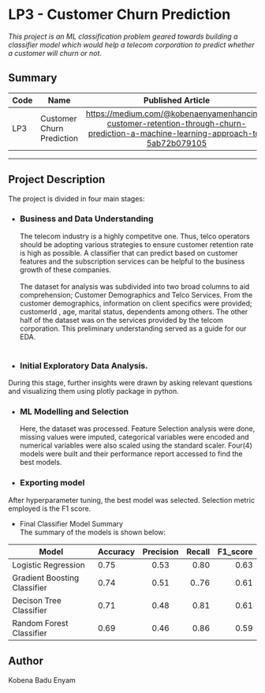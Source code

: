 # LP3 - Customer Churn Prediction
*This project is an ML classification problem geared towards building a classifier model which would help a telecom corporation to predict whether a customer will churn or not.*

## Summary
| Code      | Name        | Published Article |  
|-----------|-------------|:-------------:|
| LP3      | Customer Churn Prediction  |  https://medium.com/@kobenaenyamenhancing-customer-retention-through-churn-prediction-a-machine-learning-approach-to-5ab72b079105  [](/) | 
--------------------------------------------------

## Project Description
The project is divided in four main stages: 

* ### Business and Data Understanding <br>
  The telecom industry is a highly competitve one. Thus, telco operators should be adopting various strategies to ensure customer retention rate is high as possible. A classifier that can predict based on customer features and the subscription services can be helpful to the business growth of these companies. <br>
  <br>The dataset for analysis was subdivided into two broad columns to aid comprehension; Customer Demographics and Telco Services. From the customer demographics, information on client specifics were provided; customerId , age, marital status, dependents among others. The other half of the dataset was on the services provided by the telcom corporation. This preliminary understanding served as a guide for our EDA.<br>
  <br>
  
* ###	Initial Exploratory Data Analysis.<br>
During this stage, further insights were drawn by asking relevant questions and visualizing them using plotly package in python. 
<br>

* ### ML Modelling and Selection<br>
  Here, the dataset was processed. Feature Selection analysis were done, missing values were imputed, categorical variables were encoded and numerical variables were also scaled using the standard scaler. Four(4) models were built and their performance report accessed to find the best models.
  <br>

*  ### Exporting model<br>
After hyperparameter tuning, the best model was selected. Selection metric employed is the F1 score.

*	Final Classifier Model Summary<br>
The summary of the models is shown below:

| Model      | Accuracy      | Precision|  Recall|F1_score| 
|--------------|-------------|:-------------:|------:|-------------:|
|   Logistic Regression    | 0.75  |    0.53   |0.80| 0.63
| Gradient Boosting Classifier|   0.74   |   0.51|     0..76   |    0.61 
|Decison Tree Classifier|  0.71|   0.48|    0.81  |  0.61   
|Random Forest Classifier|  0.69|    0.46 |  0.86   |   0.59
 

  

## Author
Kobena Badu Enyam
